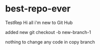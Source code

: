 # best-repo-ever
TestRep
Hi all i'm new to Git Hub 

added new
git checkout -b new-branch-1


nothing to change any code in copy branch 
<!-- new edit from main branch  -->

